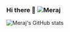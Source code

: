 ### Hi there 👋 ![Meraj](https://komarev.com/ghpvc/?username=jar3m&style=plastic)

![Meraj's GitHub stats](https://github-readme-stats.vercel.app/api?username=jar3m&count_private=true&layout=compact&show_icons=true&theme=dracula)
<!--
![Readme Card](https://github-readme-stats.vercel.app/api/pin/?username=jar3m&repo=jar3m)
![Top Langs](https://github-readme-stats.vercel.app/api/top-langs/?username=anuraghazra)

-->


<!--
**jar3m/jar3m** is a ✨ _special_ ✨ repository because its `README.md` (this file) appears on your GitHub profile.

Here are some ideas to get you started:

- 🔭 I’m currently working on ...
- 🌱 I’m currently learning ...
- 👯 I’m looking to collaborate on ...
- 🤔 I’m looking for help with ...
- 💬 Ask me about ...
- 📫 How to reach me: ...
- 😄 Pronouns: ...
- ⚡ Fun fact: ...
-->
